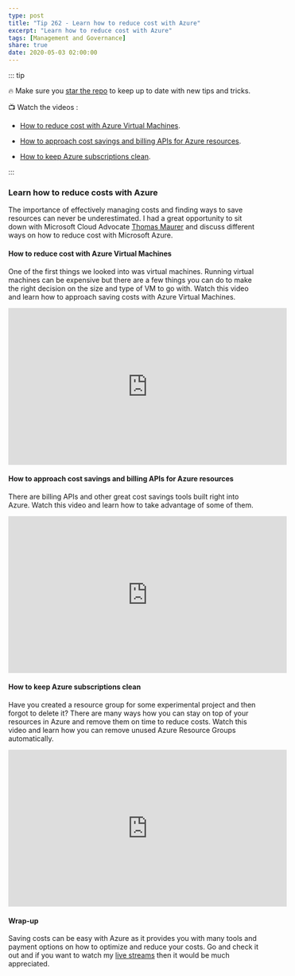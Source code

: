 ```yaml
---
type: post
title: "Tip 262 - Learn how to reduce cost with Azure"
excerpt: "Learn how to reduce cost with Azure"
tags: [Management and Governance]
share: true
date: 2020-05-03 02:00:00
---
```


::: tip

:fire: Make sure you [star the repo](https://github.com/Microsoft/AzureTipsAndTricks?WT.mc_id=azure-azuredevtips-azureappsdev) to keep up to date with new tips and tricks.

:tv: Watch the videos :

* [How to reduce cost with Azure Virtual Machines](https://www.youtube.com/watch?v=flIVEDHQJWQ&list=PLLasX02E8BPCNCK8Thcxu-Y-XcBUbhFWC&index=2?WT.mc_id=youtube-azuredevtips-azureappsdev).

* [How to approach cost savings and billing APIs for Azure resources](https://www.youtube.com/watch?v=QoVFFRA9K1k&list=PLLasX02E8BPCNCK8Thcxu-Y-XcBUbhFWC&index=3?WT.mc_id=youtube-azuredevtips-azureappsdev).

* [How to keep Azure subscriptions clean](https://www.youtube.com/watch?v=fRJLWm4JvPo&list=PLLasX02E8BPCNCK8Thcxu-Y-XcBUbhFWC&index=4?WT.mc_id=youtube-azuredevtips-azureappsdev).

:::

### Learn how to reduce costs with Azure

The importance of effectively managing costs and finding ways to save resources can never be underestimated. I had a great opportunity to sit down with Microsoft Cloud Advocate [Thomas Maurer](https://twitter.com/ThomasMaurer) and discuss different ways on how to reduce cost with Microsoft Azure.

#### How to reduce cost with Azure Virtual Machines

One of the first things we looked into was virtual machines. Running virtual machines can be expensive but there are a few things you can do to make the right decision on the size and type of VM to go with.  Watch this video and learn how to approach saving costs with Azure Virtual Machines.

<iframe width="560" height="315" src="https://www.youtube.com/embed/flIVEDHQJWQ" frameborder="0" allow="accelerometer; autoplay; encrypted-media; gyroscope; picture-in-picture" allowfullscreen></iframe>

#### How to approach cost savings and billing APIs for Azure resources

There are billing APIs and other great cost savings tools built right into Azure. Watch this video and learn how to take advantage of some of them.

<iframe width="560" height="315" src="https://www.youtube.com/embed/QoVFFRA9K1k" frameborder="0" allow="accelerometer; autoplay; encrypted-media; gyroscope; picture-in-picture" allowfullscreen></iframe>

#### How to keep Azure subscriptions clean

Have you created a resource group for some experimental project and then forgot to delete it? There are many ways how you can stay on top of your resources in Azure and remove them on time to reduce costs. Watch this video and learn how you can remove unused Azure Resource Groups automatically.

<iframe width="560" height="315" src="https://www.youtube.com/embed/fRJLWm4JvPo" frameborder="0" allow="accelerometer; autoplay; encrypted-media; gyroscope; picture-in-picture" allowfullscreen></iframe>

#### Wrap-up

Saving costs can be easy with Azure as it provides you with many tools and payment options on how to optimize and reduce your costs. Go and check it out and if you want to watch my [live streams](https://twitch.tv/mbcrump) then it would be much appreciated.